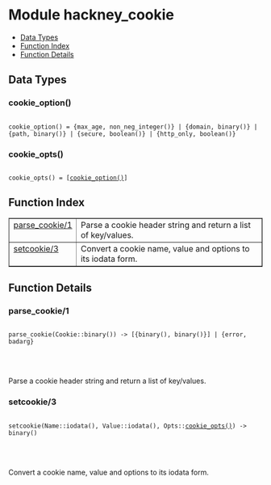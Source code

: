 

# Module hackney_cookie #
* [Data Types](#types)
* [Function Index](#index)
* [Function Details](#functions)



<a name="types"></a>

## Data Types ##




### <a name="type-cookie_option">cookie_option()</a> ###



<pre><code>
cookie_option() = {max_age, non_neg_integer()} | {domain, binary()} | {path, binary()} | {secure, boolean()} | {http_only, boolean()}
</code></pre>





### <a name="type-cookie_opts">cookie_opts()</a> ###



<pre><code>
cookie_opts() = [<a href="#type-cookie_option">cookie_option()</a>]
</code></pre>


<a name="index"></a>

## Function Index ##


<table width="100%" border="1" cellspacing="0" cellpadding="2" summary="function index"><tr><td valign="top"><a href="#parse_cookie-1">parse_cookie/1</a></td><td>Parse a cookie header string and return a list of key/values.</td></tr><tr><td valign="top"><a href="#setcookie-3">setcookie/3</a></td><td>Convert a cookie name, value and options to its iodata form.</td></tr></table>


<a name="functions"></a>

## Function Details ##

<a name="parse_cookie-1"></a>

### parse_cookie/1 ###


<pre><code>
parse_cookie(Cookie::binary()) -&gt; [{binary(), binary()}] | {error, badarg}
</code></pre>

<br></br>


Parse a cookie header string and return a list of key/values.
<a name="setcookie-3"></a>

### setcookie/3 ###


<pre><code>
setcookie(Name::iodata(), Value::iodata(), Opts::<a href="#type-cookie_opts">cookie_opts()</a>) -&gt; binary()
</code></pre>

<br></br>


Convert a cookie name, value and options to its iodata form.
